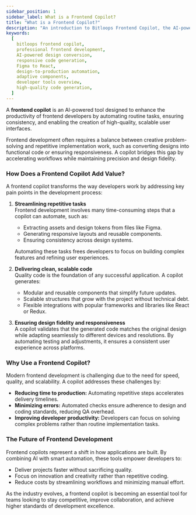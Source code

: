 ```yaml
---
sidebar_position: 1
sidebar_label: What is a Frontend Copilot?
title: "What is a Frontend Copilot?"
description: "An introduction to Bitloops Frontend Copilot, the AI-powered tool for professional frontend developers that transforms designs into responsive, production-ready code."
keywords:
  [
    bitloops frontend copilot,
    professional frontend development,
    AI-powered design conversion,
    responsive code generation,
    Figma to React,
    design-to-production automation,
    adaptive components,
    developer tools overview,
    high-quality code generation,
  ]
---
```


A **frontend copilot** is an AI-powered tool designed to enhance the productivity of frontend developers by automating routine tasks, ensuring consistency, and enabling the creation of high-quality, scalable user interfaces.  

Frontend development often requires a balance between creative problem-solving and repetitive implementation work, such as converting designs into functional code or ensuring responsiveness. A copilot bridges this gap by accelerating workflows while maintaining precision and design fidelity.

### How Does a Frontend Copilot Add Value?

A frontend copilot transforms the way developers work by addressing key pain points in the development process:

1. **Streamlining repetitive tasks**  
   Frontend development involves many time-consuming steps that a copilot can automate, such as:  
   - Extracting assets and design tokens from files like Figma.  
   - Generating responsive layouts and reusable components.  
   - Ensuring consistency across design systems.  

   Automating these tasks frees developers to focus on building complex features and refining user experiences.

2. **Delivering clean, scalable code**  
   Quality code is the foundation of any successful application. A copilot generates:  
   - Modular and reusable components that simplify future updates.  
   - Scalable structures that grow with the project without technical debt.  
   - Flexible integrations with popular frameworks and libraries like React or Redux.

3. **Ensuring design fidelity and responsiveness**  
   A copilot validates that the generated code matches the original design while adapting seamlessly to different devices and resolutions. By automating testing and adjustments, it ensures a consistent user experience across platforms.


### Why Use a Frontend Copilot?

Modern frontend development is challenging due to the need for speed, quality, and scalability. A copilot addresses these challenges by:  

- **Reducing time to production:** Automating repetitive steps accelerates delivery timelines.  
- **Minimizing errors:** Automated checks ensure adherence to design and coding standards, reducing QA overhead.  
- **Improving developer productivity:** Developers can focus on solving complex problems rather than routine implementation tasks.  


### The Future of Frontend Development

Frontend copilots represent a shift in how applications are built. By combining AI with smart automation, these tools empower developers to:  
- Deliver projects faster without sacrificing quality.  
- Focus on innovation and creativity rather than repetitive coding.  
- Reduce costs by streamlining workflows and minimizing manual effort.

As the industry evolves, a frontend copilot is becoming an essential tool for teams looking to stay competitive, improve collaboration, and achieve higher standards of development excellence.

